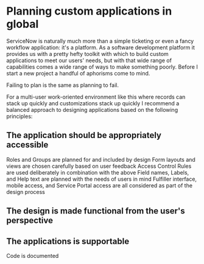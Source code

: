 # Planning custom applications in global

ServiceNow is naturally much more than a simple ticketing or even a fancy workflow application: it's a platform. As a software development platform it provides us with a pretty hefty toolkit with which to build custom applications to meet our users' needs, but with that wide range of capabilities comes a wide range of ways to make something poorly. Before I start a new project a handful of aphorisms come to mind.

Failing to plan is the same as planning to fail.

For a multi-user work-oriented environment like this where records can stack up quickly and customizations stack up quickly I recommend a balanced approach to designing applications based on the following principles:

## The application should be appropriately accessible
Roles and Groups are planned for and included by design
Form layouts and views are chosen carefully based on user feedback
Access Control Rules are used deliberately in combination with the above
Field names, Labels, and Help text are planned with the needs of users in mind
Fulfiller interface, mobile access, and Service Portal access are all considered as part of the design process

## The design is made functional from the user's perspective

## The applications is supportable
Code is documented
